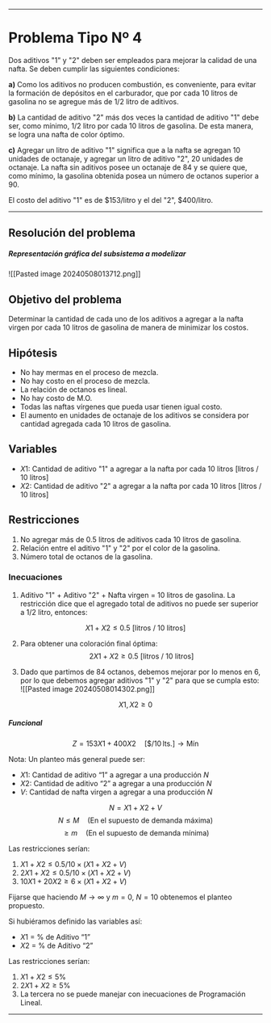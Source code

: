 
---
# Problema Tipo Nº 4

Dos aditivos "1" y "2" deben ser empleados para mejorar la calidad de una nafta. Se deben cumplir las siguientes condiciones:

**a)** Como los aditivos no producen combustión, es conveniente, para evitar la formación de depósitos en el carburador, que por cada 10 litros de gasolina no se agregue más de 1/2 litro de aditivos.

**b)** La cantidad de aditivo "2" más dos veces la cantidad de aditivo "1" debe ser, como mínimo, 1/2 litro por cada 10 litros de gasolina. De esta manera, se logra una nafta de color óptimo.

**c)** Agregar un litro de aditivo "1" significa que a la nafta se agregan 10 unidades de octanaje, y agregar un litro de aditivo "2", 20 unidades de octanaje. La nafta sin aditivos posee un octanaje de 84 y se quiere que, como mínimo, la gasolina obtenida posea un número de octanos superior a 90.

El costo del aditivo "1" es de $153/litro y el del "2", $400/litro.


---

## Resolución del problema

##### Representación gráfica del subsistema a modelizar

![[Pasted image 20240508013712.png]]


## Objetivo del problema

Determinar la cantidad de cada uno de los aditivos a agregar a la nafta virgen por cada 10 litros de gasolina de manera de minimizar los costos.

## Hipótesis

- No hay mermas en el proceso de mezcla.
- No hay costo en el proceso de mezcla.
- La relación de octanos es lineal.
- No hay costo de M.O.
- Todas las naftas vírgenes que pueda usar tienen igual costo.
- El aumento en unidades de octanaje de los aditivos se considera por cantidad agregada cada 10 litros de gasolina.
## Variables
- $X1$: Cantidad de aditivo "1" a agregar a la nafta por cada 10 litros [litros / 10 litros]
- $X2$: Cantidad de aditivo "2" a agregar a la nafta por cada 10 litros [litros / 10 litros]
## Restricciones

1. No agregar más de 0.5 litros de aditivos cada 10 litros de gasolina.
2. Relación entre el aditivo "1" y "2" por el color de la gasolina.
3. Número total de octanos de la gasolina.

### Inecuaciones

1. Aditivo "1" + Aditivo "2" + Nafta virgen = 10 litros de gasolina. La restricción dice que el agregado total de aditivos no puede ser superior a 1/2 litro, entonces: 

$$ X1 + X2 \leq 0.5 \text{ [litros / 10 litros]}$$


2. Para obtener una coloración final óptima: 
   $$
   2X1 + X2 \geq 0.5 \text{ [litros / 10 litros]}
   $$

3. Dado que partimos de 84 octanos, debemos mejorar por lo menos en 6, por lo que debemos agregar aditivos "1" y "2" para que se cumpla esto: 
![[Pasted image 20240508014302.png]]

$$
   X1, X2 \geq 0
$$
##### Funcional
$$
Z = 153X1 + 400X2 \quad [\$/10 \, \text{lts.}] \rightarrow \text{Mín}
$$


Nota: Un planteo más general puede ser:

- $X1$: Cantidad de aditivo “1” a agregar a una producción $N$
- $X2$: Cantidad de aditivo “2” a agregar a una producción $N$
- $V$: Cantidad de nafta virgen a agregar a una producción $N$

$$N = X1 + X2 + V $$
$$ N \leq M \quad \text{(En el supuesto de demanda máxima)} $$$$ \geq m \quad \text{(En el supuesto de demanda mínima)}$$

Las restricciones serían:

1. $X1 + X2 \leq 0.5/10 \times (X1 + X2 + V)$
2. $2X1 + X2 \leq 0.5/10 \times (X1 + X2 + V)$
3. $10X1 + 20X2 \geq 6 \times (X1 + X2 + V)$

Fijarse que haciendo $M \rightarrow \infty$ y $m = 0$, $N = 10$ obtenemos el planteo propuesto.


Si hubiéramos definido las variables así:
- $X1$ = % de Aditivo “1”
- $X2$ = % de Aditivo “2”

Las restricciones serían:
1. $X1 + X2 \leq 5\%$
2. $2X1 + X2 \geq 5\%$
3. La tercera no se puede manejar con inecuaciones de Programación Lineal.




---
